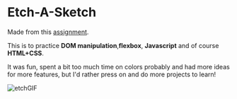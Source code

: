 # Etch-A-Sketch
Made from this [assignment](https://www.theodinproject.com/lessons/foundations-etch-a-sketch).

This is to practice **DOM manipulation**,**flexbox**, **Javascript** and of course **HTML+CSS**.

It was fun, spent a bit too much time on colors probably and had more ideas for more features, but I'd rather press on and do more projects to learn!


![etchGIF](https://github.com/user-attachments/assets/60ef8c11-1071-4210-8525-0083819e291f)
